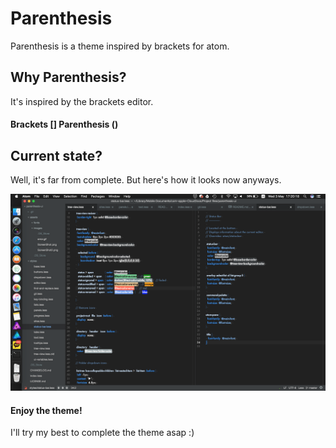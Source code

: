 # Parenthesis
Parenthesis is a theme inspired by brackets for atom.

## Why Parenthesis?
It's inspired by the brackets editor.  
#### Brackets [] Parenthesis ()

## Current state?
Well, it's far from complete.
But here's how it looks now anyways.  

<img src="https://github.com/k0626089/parenthesis-ui/raw/master/assets/images/ScreenShot.png" width="700">

#### Enjoy the theme!

I'll try my best to complete the theme asap :)
